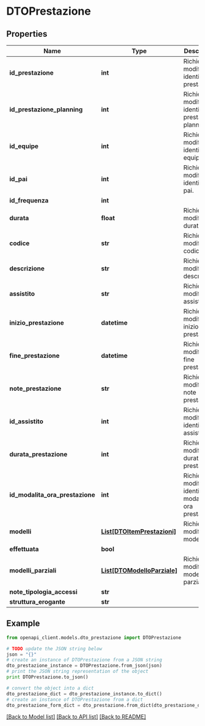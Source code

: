 # DTOPrestazione



## Properties

Name | Type | Description | Notes
------------ | ------------- | ------------- | -------------
**id_prestazione** | **int** | Richiedi o modifica identifier prestazione. | [optional] 
**id_prestazione_planning** | **int** | Richiedi o modifica identifier prestazione planning. | [optional] 
**id_equipe** | **int** | Richiedi o modifica identifier equipe. | [optional] 
**id_pai** | **int** | Richiedi o modifica identifier pai. | [optional] 
**id_frequenza** | **int** |  | [optional] 
**durata** | **float** | Richiedi o modifica durata. | [optional] 
**codice** | **str** | Richiedi o modifica codice. | [optional] 
**descrizione** | **str** | Richiedi o modifica descrizione. | [optional] 
**assistito** | **str** | Richiedi o modifica assistito. | [optional] 
**inizio_prestazione** | **datetime** | Richiedi o modifica inizio prestazione. | [optional] 
**fine_prestazione** | **datetime** | Richiedi o modifica fine prestazione. | [optional] 
**note_prestazione** | **str** | Richiedi o modifica note prestazione. | [optional] 
**id_assistito** | **int** | Richiedi o modifica identifier assistito. | [optional] 
**durata_prestazione** | **int** | Richiedi o modifica durata prestazione. | [optional] 
**id_modalita_ora_prestazione** | **int** | Richiedi o modifica identifier modalita ora prestazione. | [optional] 
**modelli** | [**List[DTOItemPrestazioni]**](DTOItemPrestazioni.md) | Richiedi o modifica modelli. | [optional] 
**effettuata** | **bool** |  | [optional] 
**modelli_parziali** | [**List[DTOModelloParziale]**](DTOModelloParziale.md) | Richiedi o modifica modelli parziali. | [optional] 
**note_tipologia_accessi** | **str** |  | [optional] 
**struttura_erogante** | **str** |  | [optional] 

## Example

```python
from openapi_client.models.dto_prestazione import DTOPrestazione

# TODO update the JSON string below
json = "{}"
# create an instance of DTOPrestazione from a JSON string
dto_prestazione_instance = DTOPrestazione.from_json(json)
# print the JSON string representation of the object
print DTOPrestazione.to_json()

# convert the object into a dict
dto_prestazione_dict = dto_prestazione_instance.to_dict()
# create an instance of DTOPrestazione from a dict
dto_prestazione_form_dict = dto_prestazione.from_dict(dto_prestazione_dict)
```
[[Back to Model list]](../README.md#documentation-for-models) [[Back to API list]](../README.md#documentation-for-api-endpoints) [[Back to README]](../README.md)


